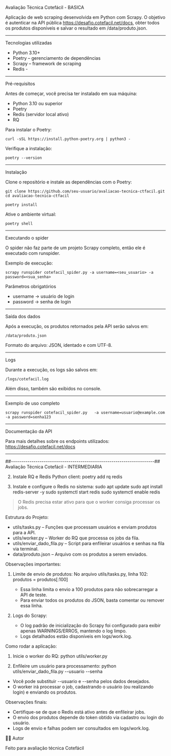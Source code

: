 Avaliação Técnica Cotefácil - BASICA

Aplicação de web scraping desenvolvida em Python com Scrapy.
O objetivo é autenticar na API pública
https://desafio.cotefacil.net/docs, obter todos os produtos disponíveis
e salvar o resultado em /data/produto.json.

------------------------------------------------------------------------

Tecnologias utilizadas

-   Python 3.10+
-   Poetry – gerenciamento de dependências
-   Scrapy – framework de scraping
-   Redis - 


------------------------------------------------------------------------

Pré-requisitos

Antes de começar, você precisa ter instalado em sua máquina:

-   Python 3.10 ou superior
-   Poetry
-   Redis (servidor local ativo)
-   RQ 



Para instalar o Poetry:

    curl -sSL https://install.python-poetry.org | python3 -

Verifique a instalação:

    poetry --version

------------------------------------------------------------------------

Instalação

Clone o repositório e instale as dependências com o Poetry:

    git clone https://github.com/seu-usuario/avaliacao-tecnica-ctfacil.git
    cd avaliacao-tecnica-ctfacil

    poetry install

Ative o ambiente virtual:

    poetry shell

------------------------------------------------------------------------

Executando o spider

O spider não faz parte de um projeto Scrapy completo, então ele é
executado com runspider.

Exemplo de execução:

    scrapy runspider cotefacil_spider.py -a username=<seu_usuario> -a password=<sua_senha>

Parâmetros obrigatórios

-   username → usuário de login
-   password → senha de login


------------------------------------------------------------------------

Saída dos dados

Após a execução, os produtos retornados pela API serão salvos em:

    /data/produto.json

Formato do arquivo: JSON, identado e com UTF-8.

------------------------------------------------------------------------

Logs

Durante a execução, os logs são salvos em:

    /logs/cotefacil.log

Além disso, também são exibidos no console.

------------------------------------------------------------------------

Exemplo de uso completo

    scrapy runspider cotefacil_spider.py   -a username=usuario@example.com   -a password=senha123  

------------------------------------------------------------------------

 Documentação da API

Para mais detalhes sobre os endpoints utilizados:
https://desafio.cotefacil.net/docs

------------------------------------------------------------------------





##----------------------------------------------------------------------##
Avaliação Técnica Cotefácil - INTERMEDIARIA

2. Instale RQ e Redis Python client:
   poetry add rq redis

3. Instale e configure o Redis no sistema:
   sudo apt update
   sudo apt install redis-server -y
   sudo systemctl start redis
   sudo systemctl enable redis

> O Redis precisa estar ativo para que o worker consiga processar os jobs.

Estrutura do Projeto:
- utils/tasks.py – Funções que processam usuários e enviam produtos para a API.
- utils/worker.py – Worker do RQ que processa os jobs da fila.
- utils/enviar_dado_fila.py – Script para enfileirar usuários e senhas na fila via terminal.
- data/produto.json – Arquivo com os produtos a serem enviados.

Observações importantes:

1. Limite de envio de produtos:
   No arquivo utils/tasks.py, linha 102:
      produtos = produtos[:100]

   - Essa linha limita o envio a 100 produtos para não sobrecarregar a API de teste.
   - Para enviar todos os produtos do JSON, basta comentar ou remover essa linha.

2. Logs do Scrapy:
   - O log padrão de inicialização do Scrapy foi configurado para exibir apenas WARNINGS/ERROS, mantendo o log limpo.
   - Logs detalhados estão disponíveis em logs/work.log.

Como rodar a aplicação:

1. Inicie o worker do RQ:
   python utils/worker.py

2. Enfileire um usuário para processamento:
   python utils/enviar_dado_fila.py --usuario <usuario> --senha <senha>

- Você pode substituir --usuario e --senha pelos dados desejados.
- O worker irá processar o job, cadastrando o usuário (ou realizando login) e enviando os produtos.

Observações finais:
- Certifique-se de que o Redis está ativo antes de enfileirar jobs.
- O envio dos produtos depende do token obtido via cadastro ou login do usuário.
- Logs de envio e falhas podem ser consultados em logs/work.log.


👨‍💻 Autor

Feito para avaliação técnica Cotefácil 
